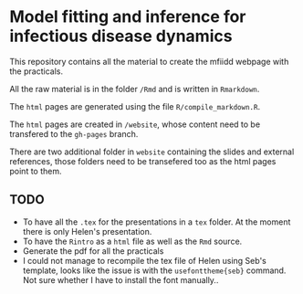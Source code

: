 # Model fitting and inference for infectious disease dynamics

This repository contains all the material to create the mfiidd webpage with the practicals.

All the raw material is in the folder `/Rmd` and is written in `Rmarkdown`.

The `html` pages are generated using the file `R/compile_markdown.R`.

The `html` pages are created in `/website`, whose content need to be transfered to the `gh-pages` branch.

There are two additional folder in `website` containing the slides and external references, those folders need to be transefered too as the html pages point to them.

## TODO

* To have all the `.tex` for the presentations in a `tex` folder. At the moment there is only Helen's presentation.
* To have the `Rintro` as a `html` file as well as the `Rmd` source.
* Generate the pdf for all the practicals
* I could not manage to recompile the tex file of Helen using Seb's template, looks like the issue is with the `usefonttheme{seb}` command. Not sure whether I have to install the font manually..

